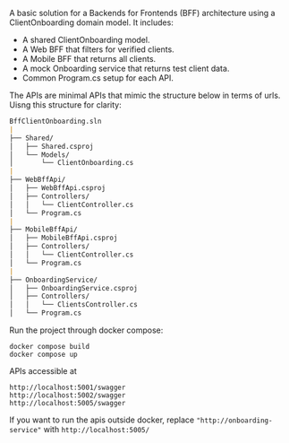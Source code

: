A basic solution for a Backends for Frontends (BFF) architecture using a ClientOnboarding domain model. It includes:

- A shared ClientOnboarding model.
- A Web BFF that filters for verified clients.
- A Mobile BFF that returns all clients.
- A mock Onboarding service that returns test client data.
- Common Program.cs setup for each API.

The APIs are minimal APIs that mimic the structure below in terms of urls. Uisng this structure for clarity:

```markdown
BffClientOnboarding.sln
|
├── Shared/
│   ├── Shared.csproj
│   └── Models/
│       └── ClientOnboarding.cs
|
├── WebBffApi/
│   ├── WebBffApi.csproj
│   ├── Controllers/
│   │   └── ClientController.cs
│   └── Program.cs
|
├── MobileBffApi/
│   ├── MobileBffApi.csproj
│   ├── Controllers/
│   │   └── ClientController.cs
│   └── Program.cs
|
├── OnboardingService/
│   ├── OnboardingService.csproj
│   ├── Controllers/
│   │   └── ClientsController.cs
│   └── Program.cs
```
Run the project through docker compose:
```
docker compose build
docker compose up
```

APIs accessible at
```
http://localhost:5001/swagger
http://localhost:5002/swagger
http://localhost:5005/swagger
```

If you want to run the apis outside docker, replace `"http://onboarding-service"` with `http://localhost:5005/`
